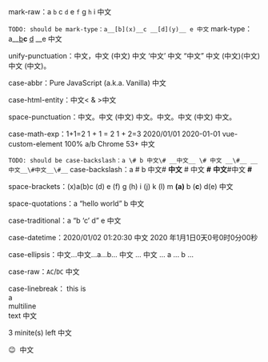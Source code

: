 mark-raw：a `b` c `d` e `f` g `h` i 中文

`TODO: should be mark-type：a__[b](x)__c __[d](y)__ e 中文`
mark-type：a__[b](x)__c__ [d](y) __e 中文

unify-punctuation：中文，中文 (中文) 中文 ‘中文’ 中文 “中文” 中文 (中文)(中文) 中文 (中文)。

case-abbr：Pure JavaScript (a.k.a. Vanilla) 中文

case-html-entity：中文&lt; &amp; &gt;中文

space-punctuation：中文。中文 (中文) 中文。中文。中文 (中文) 中文。

case-math-exp：1+1=2 1 + 1 = 2 1 + 2=3 2020/01/01 2020-01-01 vue-custom-element 100% a/b Chrome 53+ 中文

`TODO: should be case-backslash：a \# b 中文\# __中文__ \# 中文 __\#__ __中文__\#中文__\#__`
case-backslash：a \# b 中文\# __中文__ \# 中文 __\#__ __中文__\#中文 __\#__

space-brackets：(x)a(b)c (d) e (f) g (h) i (j) k (l) m __(a)__ b (__c__) d(e) 中文

space-quotations：a “hello world” b 中文

case-traditional：a “b ‘c’ d” e 中文

case-datetime：2020/01/02 01:20:30 中文 2020 年1月1日0天0号0时0分00秒

case-ellipsis：中文...中文...a...b... 中文 ... 中文 ... a ... b ...

case-raw：`AC`/`DC` 中文

case-linebreak：
this is  
a  
multiline  
text 中文

3 minite(s) left 中文

😉 &nbsp;中文
